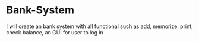 # Bank-System
I will create an bank system with all functional such as add, memorize, print, check balance, an GUI for user to log in

